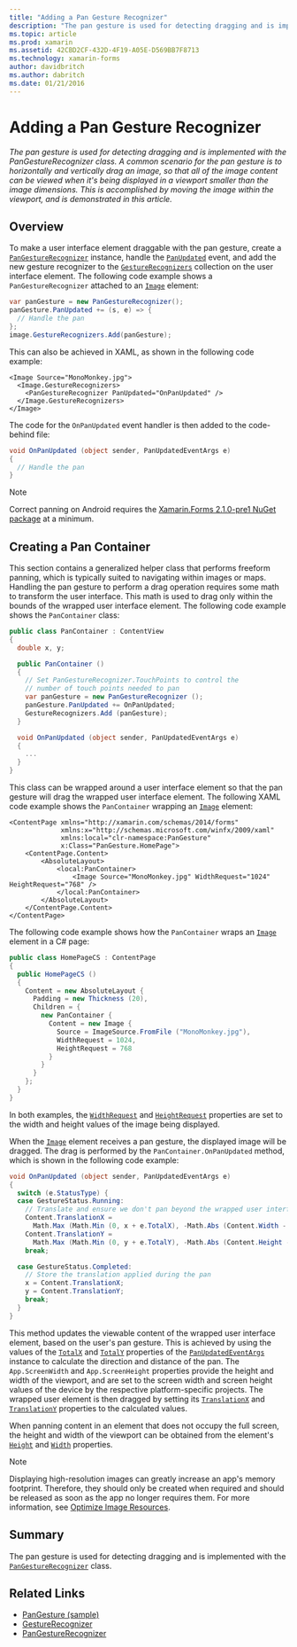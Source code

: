 ```yaml
---
title: "Adding a Pan Gesture Recognizer"
description: "The pan gesture is used for detecting dragging and is implemented with the PanGestureRecognizer class. A common scenario for the pan gesture is to horizontally and vertically drag an image, so that all of the image content can be viewed when it's being displayed in a viewport smaller than the image dimensions. This is accomplished by moving the image within the viewport, and is demonstrated in this article."
ms.topic: article
ms.prod: xamarin
ms.assetid: 42CBD2CF-432D-4F19-A05E-D569BB7F8713
ms.technology: xamarin-forms
author: davidbritch
ms.author: dabritch
ms.date: 01/21/2016
---
```


# Adding a Pan Gesture Recognizer

_The pan gesture is used for detecting dragging and is implemented with the PanGestureRecognizer class. A common scenario for the pan gesture is to horizontally and vertically drag an image, so that all of the image content can be viewed when it's being displayed in a viewport smaller than the image dimensions. This is accomplished by moving the image within the viewport, and is demonstrated in this article._

## Overview

To make a user interface element draggable with the pan gesture, create a [`PanGestureRecognizer`](https://developer.xamarin.com/api/type/Xamarin.Forms.PanGestureRecognizer/) instance, handle the [`PanUpdated`](https://developer.xamarin.com/api/event/Xamarin.Forms.PanGestureRecognizer.PanUpdated/) event, and add the new gesture recognizer to the [`GestureRecognizers`](https://developer.xamarin.com/api/property/Xamarin.Forms.View.GestureRecognizers/) collection on the user interface element. The following code example shows a `PanGestureRecognizer` attached to an [`Image`](https://developer.xamarin.com/api/type/Xamarin.Forms.Image/) element:

```csharp
var panGesture = new PanGestureRecognizer();
panGesture.PanUpdated += (s, e) => {
  // Handle the pan
};
image.GestureRecognizers.Add(panGesture);
```

This can also be achieved in XAML, as shown in the following code example:

```xaml
<Image Source="MonoMonkey.jpg">
  <Image.GestureRecognizers>
    <PanGestureRecognizer PanUpdated="OnPanUpdated" />
  </Image.GestureRecognizers>
</Image>
```

The code for the `OnPanUpdated` event handler is then added to the code-behind file:

```csharp
void OnPanUpdated (object sender, PanUpdatedEventArgs e)
{
  // Handle the pan
}
```

> [!NOTE]
> Correct panning on Android requires the [Xamarin.Forms 2.1.0-pre1 NuGet package](https://www.nuget.org/packages/Xamarin.Forms/2.1.0.6501-pre1) at a minimum.

## Creating a Pan Container

This section contains a generalized helper class that performs freeform panning, which is typically suited to navigating within images or maps. Handling the pan gesture to perform a drag operation requires some math to transform the user interface. This math is used to drag only within the bounds of the wrapped user interface element. The following code example shows the `PanContainer` class:

```csharp
public class PanContainer : ContentView
{
  double x, y;

  public PanContainer ()
  {
    // Set PanGestureRecognizer.TouchPoints to control the
    // number of touch points needed to pan
    var panGesture = new PanGestureRecognizer ();
    panGesture.PanUpdated += OnPanUpdated;
    GestureRecognizers.Add (panGesture);
  }

  void OnPanUpdated (object sender, PanUpdatedEventArgs e)
  {
    ...
  }
}
```

This class can be wrapped around a user interface element so that the pan gesture will drag the wrapped user interface element. The following XAML code example shows the `PanContainer` wrapping an [`Image`](https://developer.xamarin.com/api/type/Xamarin.Forms.Image/) element:

```xaml
<ContentPage xmlns="http://xamarin.com/schemas/2014/forms"
			 xmlns:x="http://schemas.microsoft.com/winfx/2009/xaml"
			 xmlns:local="clr-namespace:PanGesture"
			 x:Class="PanGesture.HomePage">
	<ContentPage.Content>
		<AbsoluteLayout>
			<local:PanContainer>
				<Image Source="MonoMonkey.jpg" WidthRequest="1024" HeightRequest="768" />
			</local:PanContainer>
		</AbsoluteLayout>
	</ContentPage.Content>
</ContentPage>
```

The following code example shows how the `PanContainer` wraps an [`Image`](https://developer.xamarin.com/api/type/Xamarin.Forms.Image/) element in a C# page:

```csharp
public class HomePageCS : ContentPage
{
  public HomePageCS ()
  {
    Content = new AbsoluteLayout {
      Padding = new Thickness (20),
      Children = {
        new PanContainer {
          Content = new Image {
            Source = ImageSource.FromFile ("MonoMonkey.jpg"),
            WidthRequest = 1024,
            HeightRequest = 768
          }
        }
      }
    };
  }
}
```

In both examples, the [`WidthRequest`](https://developer.xamarin.com/api/property/Xamarin.Forms.VisualElement.WidthRequest/) and [`HeightRequest`](https://developer.xamarin.com/api/property/Xamarin.Forms.VisualElement.HeightRequest/) properties are set to the width and height values of the image being displayed.

When the [`Image`](https://developer.xamarin.com/api/type/Xamarin.Forms.Image/) element receives a pan gesture, the displayed image will be dragged. The drag is performed by the `PanContainer.OnPanUpdated` method, which is shown in the following code example:

```csharp
void OnPanUpdated (object sender, PanUpdatedEventArgs e)
{
  switch (e.StatusType) {
  case GestureStatus.Running:
    // Translate and ensure we don't pan beyond the wrapped user interface element bounds.
    Content.TranslationX =
      Math.Max (Math.Min (0, x + e.TotalX), -Math.Abs (Content.Width - App.ScreenWidth));
    Content.TranslationY =
      Math.Max (Math.Min (0, y + e.TotalY), -Math.Abs (Content.Height - App.ScreenHeight));
    break;

  case GestureStatus.Completed:
    // Store the translation applied during the pan
    x = Content.TranslationX;
    y = Content.TranslationY;
    break;
  }
}
```

This method updates the viewable content of the wrapped user interface element, based on the user's pan gesture. This is achieved by using the values of the [`TotalX`](https://developer.xamarin.com/api/property/Xamarin.Forms.PanUpdatedEventArgs.TotalX/) and [`TotalY`](https://developer.xamarin.com/api/property/Xamarin.Forms.PanUpdatedEventArgs.TotalY/) properties of the [`PanUpdatedEventArgs`](https://developer.xamarin.com/api/type/Xamarin.Forms.PanUpdatedEventArgs/) instance to calculate the direction and distance of the pan. The `App.ScreenWidth` and `App.ScreenHeight` properties provide the height and width of the viewport, and are set to the screen width and screen height values of the device by the respective platform-specific projects. The wrapped user element is then dragged by setting its [`TranslationX`](https://developer.xamarin.com/api/property/Xamarin.Forms.VisualElement.TranslationX/) and [`TranslationY`](https://developer.xamarin.com/api/property/Xamarin.Forms.VisualElement.TranslationY/) properties to the calculated values.

When panning content in an element that does not occupy the full screen, the height and width of the viewport can be obtained from the element's [`Height`](https://developer.xamarin.com/api/property/Xamarin.Forms.VisualElement.Height/) and [`Width`](https://developer.xamarin.com/api/property/Xamarin.Forms.VisualElement.Width/) properties.

> [!NOTE]
> Displaying high-resolution images can greatly increase an app's memory footprint. Therefore, they should only be created when required and should be released as soon as the app no longer requires them. For more information, see [Optimize Image Resources](~/xamarin-forms/deploy-test/performance.md#optimizeimages).

## Summary

The pan gesture is used for detecting dragging and is implemented with the [`PanGestureRecognizer`](https://developer.xamarin.com/api/type/Xamarin.Forms.PanGestureRecognizer/) class.



## Related Links

- [PanGesture (sample)](https://developer.xamarin.com/samples/xamarin-forms/WorkingWithGestures/PanGesture/)
- [GestureRecognizer](https://developer.xamarin.com/api/type/Xamarin.Forms.GestureRecognizer/)
- [PanGestureRecognizer](https://developer.xamarin.com/api/type/Xamarin.Forms.PanGestureRecognizer/)
